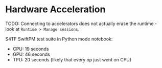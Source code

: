 # Hardware Acceleration

TODO: Connecting to accelerators does not actually erase the runtime - look at `Runtime > Manage sessions`.

S4TF SwiftPM test suite in Python mode notebook:
- CPU: 19 seconds
- GPU: 46 seconds
- TPU: 20 seconds (likely that every op just went on CPU)
